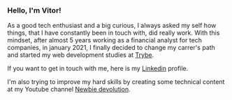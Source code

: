 ### Hello, I'm Vitor!

As a good tech enthusiast and a big curious, I always asked my self how things, that I have constantly been in touch with, did really work. With this mindset, after almost 5 years working as a financial analyst for tech companies, in january 2021, I finally decided to change my carrer's path and started my web development studies at [Trybe](https://www.betrybe.com/).

If you want to get in touch with me, here is my [Linkedin](https://www.linkedin.com/in/vitorguima/) profile.

I'm also trying to improve my hard skills by creating some technical content at my Youtube channel [Newbie devolution](https://www.youtube.com/channel/UC7BTotJjNIsViPjxgzLeIWg).
